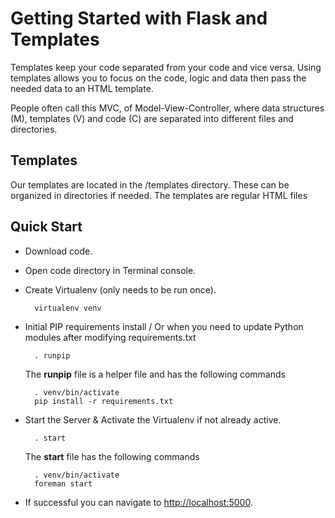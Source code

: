 # Getting Started with Flask and Templates

Templates keep your code separated from your code and vice versa. Using templates allows you to focus on the code, logic and data then pass the needed data to an HTML template.

People often call this MVC, of Model-View-Controller, where data structures (M), templates (V) and code (C) are separated into different files and directories.

## Templates

Our templates are located in the /templates directory. These can be organized in directories if needed. The templates are regular HTML files

## Quick Start

* Download code.
* Open code directory in Terminal console.
* Create Virtualenv (only needs to be run once).

		virtualenv venv

* Initial PIP requirements install / Or when you need to update Python modules after modifying requirements.txt

		. runpip

	The **runpip** file is a helper file and has the following commands

		. venv/bin/activate
		pip install -r requirements.txt

* Start the Server & Activate the Virtualenv if not already active.

		. start

	The **start** file has the following commands

		. venv/bin/activate
		foreman start

* If successful you can navigate to <a href="http://localhost:5000">http://localhost:5000</a>.
